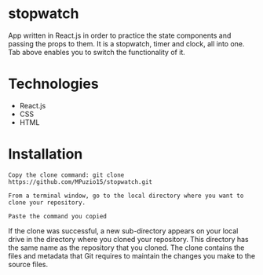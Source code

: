 # stopwatch

App written in React.js in order to practice the state components and passing the props to them.
It is a stopwatch, timer and clock, all into one. Tab above enables you to switch the functionality of it. 

# Technologies

 - React.js
 - CSS
 - HTML
 
 # Installation
```
Copy the clone command: git clone https://github.com/MPuzio15/stopwatch.git
```
```
From a terminal window, go to the local directory where you want to clone your repository.
```
```
Paste the command you copied
```

If the clone was successful, a new sub-directory appears on your local drive in the directory where you cloned your repository. 
This directory has the same name as the repository that you cloned. 
The clone contains the files and metadata that Git requires to maintain the changes you make to the source files.

